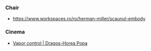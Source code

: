 ### Chair

- https://www.workspaces.ro/ro/herman-miller/scaunul-embody

### Cinema

- [Vapor control | Dragos-Horea Popa](https://www.youtube.com/playlist?list=PLdXO58neT2CHtkXoqLkclsuo72MMqkNZZ)
